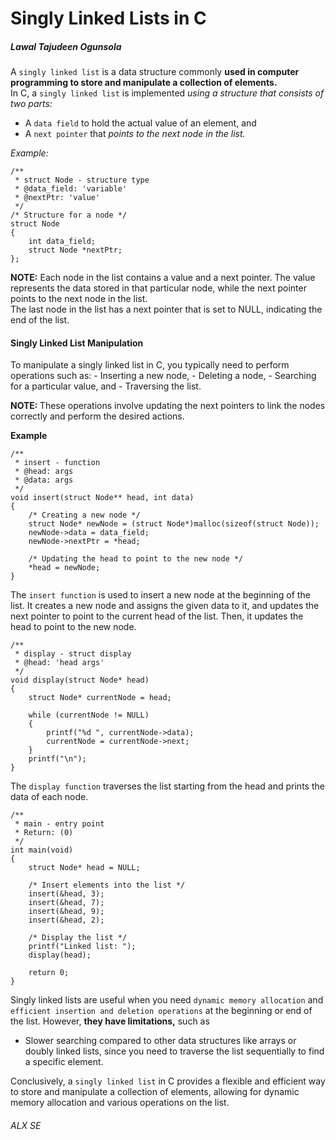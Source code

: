 <h1> Singly Linked Lists in C </h1>
<h5> Lawal Tajudeen Ogunsola </h5>

A `singly linked list` is a data structure commonly <b>used in computer programming to store and manipulate a collection of elements.</b> </br>In C, a `singly linked list` is implemented <em>using a structure that consists of two parts:</em>
- A `data field` to hold the actual value of an element, and
- A `next pointer` that <em>points to the next node in the list.</em>

<em>Example:</em>
```
/**
 * struct Node - structure type
 * @data_field: 'variable'
 * @nextPtr: 'value'
 */
/* Structure for a node */
struct Node
{
    int data_field;
    struct Node *nextPtr;
};
```

<b> NOTE:</b> Each node in the list contains a value and a next pointer. The value represents the data stored in that particular node, while the next pointer points to the next node in the list. </br>The last node in the list has a next pointer that is set to NULL, indicating the end of the list.

<h4> Singly Linked List Manipulation </h4>
To manipulate a singly linked list in C, you typically need to perform operations such as:
- Inserting a new node,
- Deleting a node,
- Searching for a particular value, and
- Traversing the list.

<b> NOTE: </b> These operations involve updating the next pointers to link the nodes correctly and perform the desired actions.

<b> Example </b>
```
/**
 * insert - function
 * @head: args
 * @data: args
 */
void insert(struct Node** head, int data)
{
    /* Creating a new node */
    struct Node* newNode = (struct Node*)malloc(sizeof(struct Node));
    newNode->data = data_field;
    newNode->nextPtr = *head;

    /* Updating the head to point to the new node */
    *head = newNode;
}
```
The `insert function` is used to insert a new node at the beginning of the list.
It creates a new node and assigns the given data to it, and updates the next pointer to point to the current head of the list. Then, it updates the head to point to the new node.

```
/**
 * display - struct display
 * @head: 'head args'
 */
void display(struct Node* head)
{
    struct Node* currentNode = head;

    while (currentNode != NULL)
    {
        printf("%d ", currentNode->data);
        currentNode = currentNode->next;
    }
    printf("\n");
}
```
The `display function` traverses the list starting from the head and prints the data of each node.


```
/**
 * main - entry point
 * Return: (0)
 */
int main(void)
{
    struct Node* head = NULL;

    /* Insert elements into the list */
    insert(&head, 3);
    insert(&head, 7);
    insert(&head, 9);
    insert(&head, 2);

    /* Display the list */
    printf("Linked list: ");
    display(head);

    return 0;
}
```

Singly linked lists are useful when you need `dynamic memory allocation` and `efficient insertion and deletion operations` at the beginning or end of the list. However, <b>they have limitations,</b> such as
- Slower searching compared to other data structures like arrays or doubly linked lists, since you need to traverse the list sequentially to find a specific element.


Conclusively, a `singly linked list` in C provides a flexible and efficient way to store and manipulate a collection of elements, allowing for dynamic memory allocation and various operations on the list.

<h6> ALX SE </h6>
